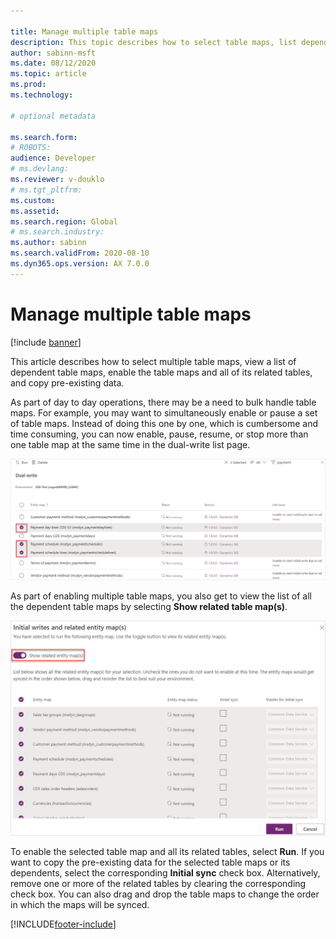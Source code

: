 ```yaml
---

title: Manage multiple table maps
description: This topic describes how to select table maps, list dependent table maps, enable the table maps and all of its related tables, and copy pre-existing data.
author: sabinn-msft
ms.date: 08/12/2020
ms.topic: article
ms.prod: 
ms.technology: 

# optional metadata

ms.search.form: 
# ROBOTS: 
audience: Developer
# ms.devlang: 
ms.reviewer: v-douklo
# ms.tgt_pltfrm: 
ms.custom:
ms.assetid: 
ms.search.region: Global
# ms.search.industry: 
ms.author: sabinn
ms.search.validFrom: 2020-08-10
ms.dyn365.ops.version: AX 7.0.0
---
```


# Manage multiple table maps

[!include [banner](../../includes/banner.md)]


This article describes how to select multiple table maps, view a list of dependent table maps, enable the table maps and all of its related tables, and copy pre-existing data.

As part of day to day operations, there may be a need to bulk handle table maps. For example, you may want to simultaneously enable or pause a set of table maps. Instead of doing this one by one, which is cumbersome and time consuming, you can now enable, pause, resume, or stop more than one table map at the same time in the dual-write list page.

![Select multiple table maps.](media/select-multiple-entity-maps.png)
 
As part of enabling multiple table maps, you also get to view the list of all the dependent table maps by selecting **Show related table map(s)**.

![Show related table maps.](media/show-related-entity-map.png)
 
To enable the selected table map and all its related tables, select **Run**. If you want to copy the pre-existing data for the selected table maps or its dependents, select the corresponding **Initial sync** check box. Alternatively, remove one or more of the related tables by clearing the corresponding check box. You can also drag and drop the table maps to change the order in which the maps will be synced.


[!INCLUDE[footer-include](../../../../includes/footer-banner.md)]